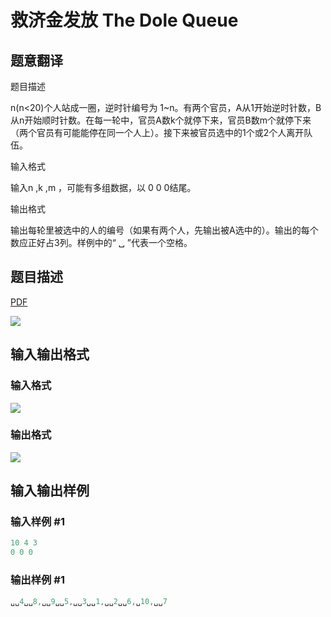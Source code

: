 # 救济金发放 The Dole Queue

## 题意翻译

题目描述

n(n<20)个人站成一圈，逆时针编号为 1~n。有两个官员，A从1开始逆时针数，B从n开始顺时针数。在每一轮中，官员A数k个就停下来，官员B数m个就停下来（两个官员有可能能停在同一个人上）。接下来被官员选中的1个或2个人离开队伍。

输入格式

输入n ,k ,m ，可能有多组数据，以 0 0 0结尾。

输出格式

输出每轮里被选中的人的编号（如果有两个人，先输出被A选中的）。输出的每个数应正好占3列。样例中的“ ␣ ”代表一个空格。

## 题目描述

[problemUrl]: https://uva.onlinejudge.org/index.php?option=com_onlinejudge&Itemid=8&category=3&page=show_problem&problem=69

[PDF](https://uva.onlinejudge.org/external/1/p133.pdf)

![](https://cdn.luogu.com.cn/upload/vjudge_pic/UVA133/013fb55a6ac15438956eab6eec6c38f2cc839758.png)

## 输入输出格式

### 输入格式

![](https://cdn.luogu.com.cn/upload/vjudge_pic/UVA133/058278609869fd1313e201611f4dfa131f346b6b.png)

### 输出格式

![](https://cdn.luogu.com.cn/upload/vjudge_pic/UVA133/c935f260c2a279c22fc213a7049e835f57b4953c.png)

## 输入输出样例

### 输入样例 #1

```cpp
10 4 3
0 0 0
```


### 输出样例 #1

```cpp
␣␣4␣␣8,␣␣9␣␣5,␣␣3␣␣1,␣␣2␣␣6,␣10,␣␣7
```


